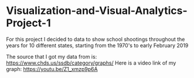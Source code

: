 # Visualization-and-Visual-Analytics-Project-1
For this project I decided to data to show school shootings throughout the years for 10 different states, starting from the 1970's to early February 2019


The source that I got my data from is: https://www.chds.us/ssdb/category/graphs/
Here is a video link of my graph: https://youtu.be/Z1_xmzp9p6A
